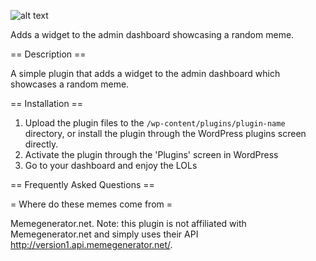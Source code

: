 ![alt text](http://i.imgur.com/NTQ4pxm.png "Logo")


Adds a widget to the admin dashboard showcasing a random meme.

== Description ==

A simple plugin that adds a widget to the admin dashboard which showcases a random meme.

== Installation ==

1. Upload the plugin files to the `/wp-content/plugins/plugin-name` directory, or install the plugin through the WordPress plugins screen directly.
2. Activate the plugin through the 'Plugins' screen in WordPress
3. Go to your dashboard and enjoy the LOLs


== Frequently Asked Questions ==

= Where do these memes come from =

Memegenerator.net. Note: this plugin is not affiliated with Memegenerator.net and simply uses their API http://version1.api.memegenerator.net/.




